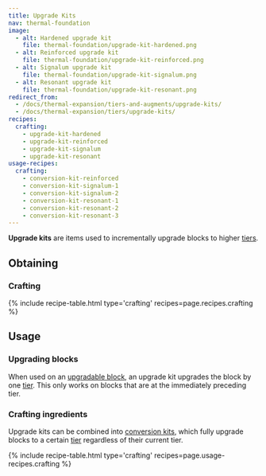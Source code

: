 ```yaml
---
title: Upgrade Kits
nav: thermal-foundation
image:
  - alt: Hardened upgrade kit
    file: thermal-foundation/upgrade-kit-hardened.png
  - alt: Reinforced upgrade kit
    file: thermal-foundation/upgrade-kit-reinforced.png
  - alt: Signalum upgrade kit
    file: thermal-foundation/upgrade-kit-signalum.png
  - alt: Resonant upgrade kit
    file: thermal-foundation/upgrade-kit-resonant.png
redirect_from:
  - /docs/thermal-expansion/tiers-and-augments/upgrade-kits/
  - /docs/thermal-expansion/tiers/upgrade-kits/
recipes:
  crafting:
    - upgrade-kit-hardened
    - upgrade-kit-reinforced
    - upgrade-kit-signalum
    - upgrade-kit-resonant
usage-recipes:
  crafting:
    - conversion-kit-reinforced
    - conversion-kit-signalum-1
    - conversion-kit-signalum-2
    - conversion-kit-resonant-1
    - conversion-kit-resonant-2
    - conversion-kit-resonant-3
---
```


**Upgrade kits** are items used to incrementally upgrade blocks to higher
[tiers](/docs/tiers/).


Obtaining
---------

### Crafting
{% include recipe-table.html type='crafting' recipes=page.recipes.crafting %}


Usage
-----

### Upgrading blocks
When used on an [upgradable block](/docs/tiers/#upgrading), an upgrade kit
upgrades the block by one [tier](/docs/tiers/). This only works on blocks that
are at the immediately preceding tier.

### Crafting ingredients
Upgrade kits can be combined into [conversion kits](/docs/conversion-kits/),
which fully upgrade blocks to a certain [tier](/docs/tiers/) regardless of their
current tier.

{% include recipe-table.html type='crafting' recipes=page.usage-recipes.crafting %}

